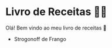 # Livro de Receitas :woman_cook:

Olá! Bem vindo ao meu livro de receitas :wave:

* Strogonoff de Frango